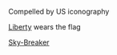 Compelled by US iconography

[Liberty](/p/f92b3507b1bf46cc81c6c04fb40efa41) wears the flag

[Sky-Breaker](/p/3f18ea5ebcda45f68269db5fac93a76a)
